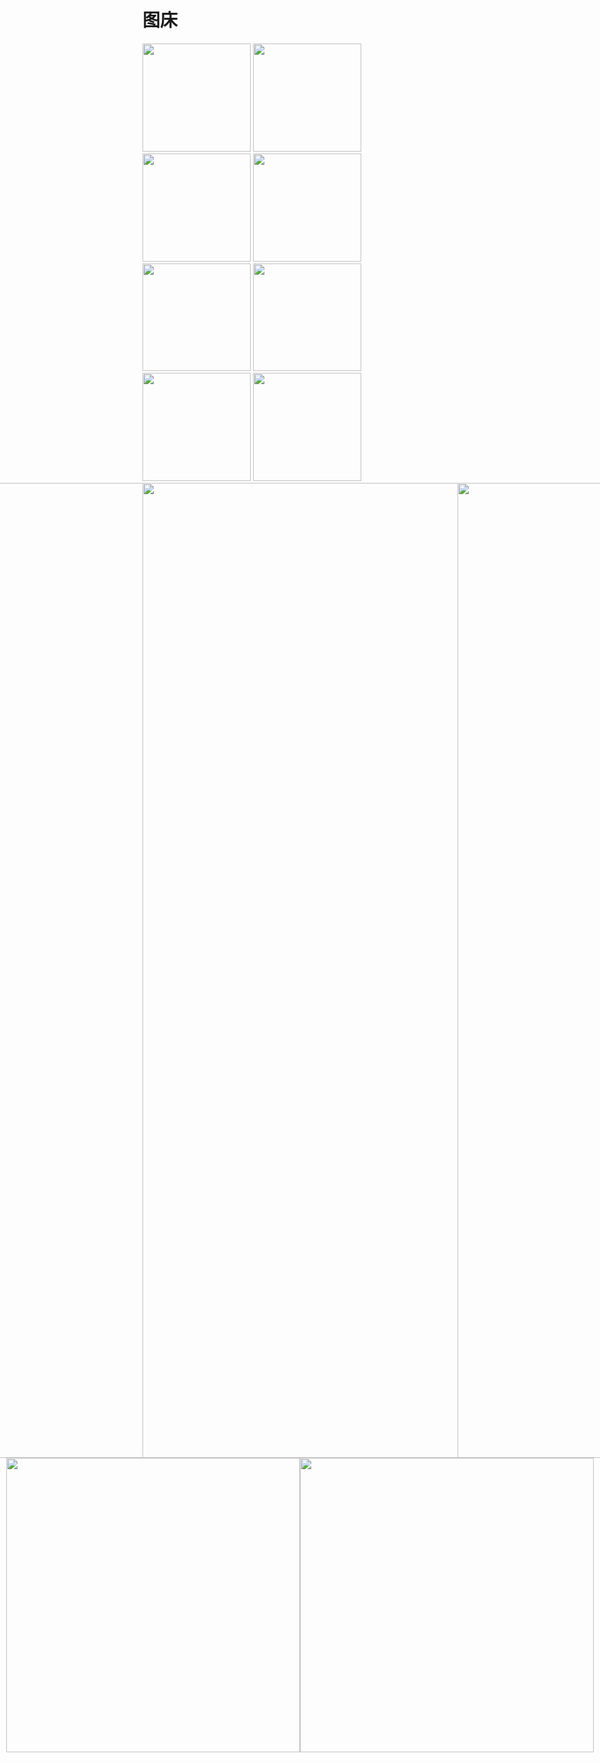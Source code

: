 # 图床

<div class="img-box">
  <img style="width: 18vw" src="https://storycodesun.github.io/image/assets/image/scenery-copy.png">
  <img style="width: 18vw" src="https://storycodesun.github.io/image/assets/image/busy-copy.png">
  <img style="width: 18vw" src="https://storycodesun.github.io/image/assets/image/menu-copy.png">
  <img style="width: 18vw" src="https://storycodesun.github.io/image/assets/image/busy.png">
  <img style="width: 18vw" src="https://storycodesun.github.io/image/assets/image/menu_crane.png">
  <img style="width: 18vw" src="https://storycodesun.github.io/image/assets/image/scenery.png">
  <img style="width: 18vw" src="https://storycodesun.github.io/image/assets/image/terminal_crane.png">
  <img style="width: 18vw" src="https://storycodesun.github.io/image/assets/image/terminal-copy.png">
</div>
<div style="display: flex; justify-content: center;">
  <img style="height: 39vh;" src="https://storycodesun.github.io/image/assets/image/car.gif">
  <img style="height: 39vh;" src="https://storycodesun.github.io/image/assets/image/giphy.gif">
  <img style="height: 39vh;" src="https://storycodesun.github.io/image/assets/image/jackson.gif">
</div>
<div style="display: flex; justify-content: center;">
  <img style="height: 49vw;" src="https://storycodesun.github.io/image/assets/image/avatar.png">
  <img style="height: 49vw;" src="https://storycodesun.github.io/image/assets/image/whale.gif">
</div>